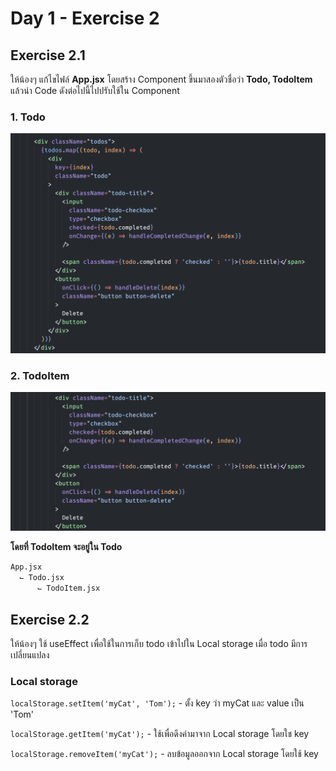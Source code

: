 # Day 1 - Exercise 2

## Exercise 2.1
ให้น้องๆ แก้ไขไฟล์ **App.jsx** โดยสร้าง Component ขึ้นมาสองตัวชื่อว่า **Todo, TodoItem** แล้วนำ Code ดังต่อไปนี้ไปปรับใช้ใน Component
### 1. Todo
  ![Todo Component](doc/Todo_Component.png)
### 2. TodoItem
  ![TodoItem Component](doc/TodoItem_Component.png)

__**โดยที่ TodoItem จะอยู่ใน Todo**__

```markdown
App.jsx
  ⌙ Todo.jsx
      ⌙ TodoItem.jsx
```

## Exercise 2.2
ให้น้องๆ ใช้ useEffect เพื่อใช้ในการเก็บ todo เข้าไปใน Local storage เมื่อ todo มีการเปลี่ยนแปลง

### Local storage
`localStorage.setItem('myCat', 'Tom');` - ตั้ง key ว่า   myCat และ value เป็น 'Tom'

`localStorage.getItem('myCat');` - ใช้เพื่อดึงค่ามาจาก Local storage โดยใช key

`localStorage.removeItem('myCat');` - ลบข้อมูลออกจาก Local storage โดยใช้ key
